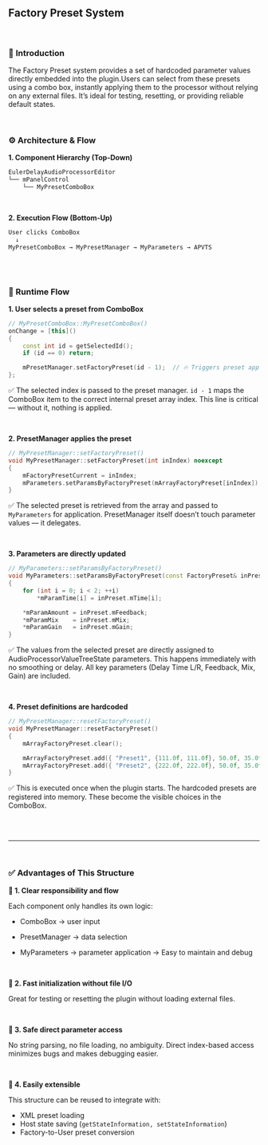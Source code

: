 ## Factory Preset System

<br>

### 📌 **Introduction**

The Factory Preset system provides a set of hardcoded parameter values directly 
embedded into the plugin.Users can select from these presets using a combo box, instantly applying them to 
the processor without relying on any external files.
It’s ideal for testing, resetting, or providing reliable default states.

<br>

### **⚙️ Architecture & Flow**

**1. Component Hierarchy (Top-Down)**

~~~cpp
EulerDelayAudioProcessorEditor
└── mPanelControl
    └── MyPresetComboBox
~~~

<br>

**2. Execution Flow (Bottom-Up)**

~~~cpp
User clicks ComboBox
  ↓
MyPresetComboBox → MyPresetManager → MyParameters → APVTS
~~~

<br>
<br>

### **🔁 Runtime Flow**

**1. User selects a preset from ComboBox**

~~~cpp
// MyPresetComboBox::MyPresetComboBox()
onChange = [this]()
{
    const int id = getSelectedId();
    if (id == 0) return;

    mPresetManager.setFactoryPreset(id - 1);  // 🔥 Triggers preset application
};
~~~

✅ The selected index is passed to the preset manager.
```id - 1``` maps the ComboBox item to the correct internal preset array index.
This line is critical — without it, nothing is applied.


<br>

**2. PresetManager applies the preset**

~~~cpp
// MyPresetManager::setFactoryPreset()
void MyPresetManager::setFactoryPreset(int inIndex) noexcept
{
    mFactoryPresetCurrent = inIndex;
    mParameters.setParamsByFactoryPreset(mArrayFactoryPreset[inIndex]);
}
~~~

✅ The selected preset is retrieved from the array and passed to ```MyParameters``` for application.
PresetManager itself doesn’t touch parameter values — it delegates.

<br>

**3. Parameters are directly updated**

~~~cpp
// MyParameters::setParamsByFactoryPreset()
void MyParameters::setParamsByFactoryPreset(const FactoryPreset& inPreset) noexcept
{
    for (int i = 0; i < 2; ++i)
        *mParamTime[i] = inPreset.mTime[i];

    *mParamAmount = inPreset.mFeedback;
    *mParamMix    = inPreset.mMix;
    *mParamGain   = inPreset.mGain;
}
~~~

✅ The values from the selected preset are directly assigned to AudioProcessorValueTreeState parameters.
This happens immediately with no smoothing or delay.
All key parameters (Delay Time L/R, Feedback, Mix, Gain) are included.

<br>

**4. Preset definitions are hardcoded**

~~~cpp
// MyPresetManager::resetFactoryPreset()
void MyPresetManager::resetFactoryPreset()
{
    mArrayFactoryPreset.clear();

    mArrayFactoryPreset.add({ "Preset1", {111.0f, 111.0f}, 50.0f, 35.0f, -10.0f });
    mArrayFactoryPreset.add({ "Preset2", {222.0f, 222.0f}, 50.0f, 35.0f, -10.0f });
}
~~~

✅ This is executed once when the plugin starts.
The hardcoded presets are registered into memory.
These become the visible choices in the ComboBox.

<br>
<br>

-------

<br>

### **✅ Advantages of This Structure**

**🔹 1. Clear responsibility and flow**

Each component only handles its own logic:

- ComboBox → user input
- PresetManager → data selection
- MyParameters → parameter application
               → Easy to maintain and debug


  <br>

**🔹 2. Fast initialization without file I/O**

Great for testing or resetting the plugin without loading external files.

<br>

**🔹 3. Safe direct parameter access**

No string parsing, no file loading, no ambiguity.
Direct index-based access minimizes bugs and makes debugging easier.

<br>

**🔹 4. Easily extensible**

This structure can be reused to integrate with:

- XML preset loading
- Host state saving (```getStateInformation, setStateInformation```)
- Factory-to-User preset conversion



